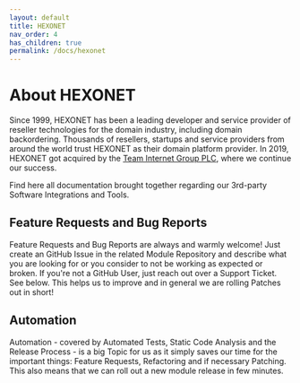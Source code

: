 ```yaml
---
layout: default
title: HEXONET
nav_order: 4
has_children: true
permalink: /docs/hexonet
---
```


# About HEXONET

Since 1999, HEXONET has been a leading developer and service provider of reseller technologies for the domain industry, including domain backordering. Thousands of resellers, startups and service providers from around the world trust HEXONET as their domain platform provider. In 2019, HEXONET got acquired by the [Team Internet Group PLC](https://www.centralnicgroup.com/reseller/), where we continue our success.

Find here all documentation brought together regarding our 3rd-party Software Integrations and Tools.

## Feature Requests and Bug Reports

Feature Requests and Bug Reports are always and warmly welcome! Just create an GitHub Issue in the related Module Repository and describe what you are looking for or you consider to not be working as expected or broken. If you're not a GitHub User, just reach out over a Support Ticket. See below. This helps us to improve and in general we are rolling Patches out in short!

## Automation

Automation - covered by Automated Tests, Static Code Analysis and the Release Process - is a big Topic for us as it simply saves our time for the important things: Feature Requests, Refactoring and if necessary Patching. This also means that we can roll out a new module release in few minutes.
